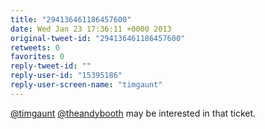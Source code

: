 ```yaml
---
title: "294136461186457600"
date: Wed Jan 23 17:36:11 +0000 2013
original-tweet-id: "294136461186457600"
retweets: 0
favorites: 0
reply-tweet-id: ""
reply-user-id: "15395186"
reply-user-screen-name: "timgaunt"
---
```

<a href="https://twitter.com/timgaunt">@timgaunt</a> <a href="https://twitter.com/theandybooth">@theandybooth</a> may be interested in that ticket.
